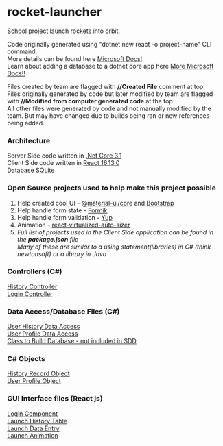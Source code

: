 # rocket-launcher
School project launch rockets into orbit.

Code originally generated using "dotnet new react -o project-name" CLI command.<br>
More details can be found here [Microsoft Docs!](https://docs.microsoft.com/en-us/aspnet/core/client-side/spa/react?view=aspnetcore-3.1&tabs=visual-studio)<br>
Learn about adding a database to a dotnet core app here [More Microsoft Docs!!](https://docs.microsoft.com/en-us/aspnet/core/tutorials/razor-pages/sql?view=aspnetcore-3.1&tabs=visual-studio)

Files created by team are flagged with **//Created File** comment at top.<br>
Files originally generated by code but later modified by team are flagged with 
**//Modified from computer generated code** at the top<br>
All other files were generated by code and not manually modified by the team. But may have changed due to builds being ran or new references being added.<br>


### Architecture
Server Side code written in [.Net Core 3.1](https://docs.microsoft.com/en-us/dotnet/core/whats-new/dotnet-core-3-1)<br>
Client Side code written in [React 16.13.0](https://reactjs.org/)<br>
Database [SQLite](https://www.sqlite.org/index.html)<br>

### Open Source projects used to help make this project possible
1. Help created cool UI - [@material-ui/core](https://material-ui.com/) and [Bootstrap](https://getbootstrap.com/)<br>
2. Help handle form state - [Formik](https://jaredpalmer.com/formik/)<br>
3. Help handle form validation - [Yup](https://github.com/jquense/yup)<br>
4. Animation - [react-virtualized-auto-sizer](https://github.com/bvaughn/react-virtualized-auto-sizer)<br>
5. *Full list of projects used in the Client Side application can be found in the **package.json** file<br>
Many of these are similar to a using statement(libraries) in C# (think newtonsoft) or a library in Java*

### Controllers (C#)
[History Controller](Controllers/HistoryController.cs)<br>
[Login Controller](Controllers/LoginController.cs)
### Data Access/Database Files (C#)
[User History Data Access](DataAccess/UserHistoryRepository.cs)<br>
[User Profile Data Access](DataAccess/UserProfileRepository.cs)<br>
[Class to Build Database - not included in SDD](Models/RocketLauncherContext.cs)<br>
### C# Objects
[History Record Object](Models/HistoryRecord.cs)<br>
[User Profile Object](Models/UserProfile.cs)<br>
### GUI Interface files (React js)
[Login Component](ClientApp/src/components/login/Login.js)<br>
[Launch History Table](ClientApp/src/components/LaunchHistoryTable/LaunchHistoryTable.js)<br>
[Launch Data Entry](ClientApp/src/components/LaunchDataEntry/LaunchDataEntry.js)<br>
[Launch Animation](ClientApp/src/components/LaunchAnimation/LaunchAnimation.js)<br>

